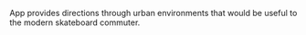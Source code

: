 App provides directions through urban environments that would be useful to the modern skateboard commuter.
